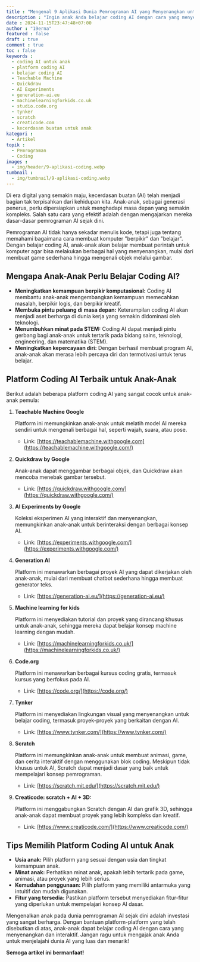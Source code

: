 ```yaml
---
title : "Mengenal 9 Aplikasi Dunia Pemrograman AI yang Menyenangkan untuk Anak"
description : "Ingin anak Anda belajar coding AI dengan cara yang menyenangkan? Artikel ini akan memandu Anda memilih platform coding AI terbaik untuk anak-anak, lengkap dengan penjelasan fitur dan link download. Ajak anak Anda menjelajahi dunia kecerdasan buatan sejak dini!"
date : 2024-11-15T23:47:48+07:00
author : "19erna"
featured : false
draft : true
comment : true
toc : false
keywords : 
  - coding AI untuk anak
  - platform coding AI
  - belajar coding AI
  - Teachable Machine
  - Quickdraw
  - AI Experiments
  - generation-ai.eu
  - machinelearningforkids.co.uk
  - studio.code.org
  - tynker
  - scratch
  - creaticode.com
  - kecerdasan buatan untuk anak
kategori : 
  - Artikel
topik :
  - Pemrograman
  - Coding
images : 
  - img/header/9-aplikasi-coding.webp
tumbnail : 
  - img/tumbnail/9-aplikasi-coding.webp
---
```


Di era digital yang semakin maju, kecerdasan buatan (AI) telah menjadi bagian tak terpisahkan dari kehidupan kita. Anak-anak, sebagai generasi penerus, perlu dipersiapkan untuk menghadapi masa depan yang semakin kompleks. Salah satu cara yang efektif adalah dengan mengajarkan mereka dasar-dasar pemrograman AI sejak dini.

Pemrograman AI tidak hanya sekadar menulis kode, tetapi juga tentang memahami bagaimana cara membuat komputer "berpikir" dan "belajar". Dengan belajar coding AI, anak-anak akan belajar membuat perintah untuk komputer agar bisa melakukan berbagai hal yang menyenangkan, mulai dari membuat game sederhana hingga mengenali objek melalui gambar.

## **Mengapa Anak-Anak Perlu Belajar Coding AI?**

* **Meningkatkan kemampuan berpikir komputasional:** Coding AI membantu anak-anak mengembangkan kemampuan memecahkan masalah, berpikir logis, dan berpikir kreatif.
* **Membuka pintu peluang di masa depan:** Keterampilan coding AI akan menjadi aset berharga di dunia kerja yang semakin didominasi oleh teknologi.
* **Menumbuhkan minat pada STEM:** Coding AI dapat menjadi pintu gerbang bagi anak-anak untuk tertarik pada bidang sains, teknologi, engineering, dan matematika (STEM).
* **Meningkatkan kepercayaan diri:** Dengan berhasil membuat program AI, anak-anak akan merasa lebih percaya diri dan termotivasi untuk terus belajar.

## **Platform Coding AI Terbaik untuk Anak-Anak**

Berikut adalah beberapa platform coding AI yang sangat cocok untuk anak-anak pemula:

1. **Teachable Machine Google** 
   
   Platform ini memungkinkan anak-anak untuk melatih model AI mereka sendiri untuk mengenali berbagai hal, seperti wajah, suara, atau pose. 
    * Link: [https://teachablemachine.withgoogle.com](https://teachablemachine.withgoogle.com/)
2. **Quickdraw by Google** 
   
   Anak-anak dapat menggambar berbagai objek, dan Quickdraw akan mencoba menebak gambar tersebut. 
    * Link: [https://quickdraw.withgoogle.com/](https://quickdraw.withgoogle.com/)
3. **AI Experiments by Google** 
   
   Koleksi eksperimen AI yang interaktif dan menyenangkan, memungkinkan anak-anak untuk berinteraksi dengan berbagai konsep AI. 
    * Link: [https://experiments.withgoogle.com/](https://experiments.withgoogle.com/)
4. **Generation AI** 
   
   Platform ini menawarkan berbagai proyek AI yang dapat dikerjakan oleh anak-anak, mulai dari membuat chatbot sederhana hingga membuat generator teks. 
    * Link: [https://generation-ai.eu/](https://generation-ai.eu/)
5. **Machine learning for kids** 
   
   Platform ini menyediakan tutorial dan proyek yang dirancang khusus untuk anak-anak, sehingga mereka dapat belajar konsep machine learning dengan mudah. 
    * Link: [https://machinelearningforkids.co.uk/](https://machinelearningforkids.co.uk/)
6. **Code.org** 
   
   Platform ini menawarkan berbagai kursus coding gratis, termasuk kursus yang berfokus pada AI. 
    * Link: [https://code.org/](https://code.org/)
7. **Tynker** 
   
   Platform ini menyediakan lingkungan visual yang menyenangkan untuk belajar coding, termasuk proyek-proyek yang berkaitan dengan AI. 
    * Link: [https://www.tynker.com/](https://www.tynker.com/)
8. **Scratch**
   
   Platform ini memungkinkan anak-anak untuk membuat animasi, game, dan cerita interaktif dengan menggunakan blok coding. Meskipun tidak khusus untuk AI, Scratch dapat menjadi dasar yang baik untuk mempelajari konsep pemrograman. 
    * Link: [https://scratch.mit.edu/](https://scratch.mit.edu/)
9.  **Creaticode: scratch + AI + 3D:** 
    
    Platform ini menggabungkan Scratch dengan AI dan grafik 3D, sehingga anak-anak dapat membuat proyek yang lebih kompleks dan kreatif. 
    * Link: [https://www.creaticode.com/](https://www.creaticode.com/)

## **Tips Memilih Platform Coding AI untuk Anak**

* **Usia anak:** Pilih platform yang sesuai dengan usia dan tingkat kemampuan anak.
* **Minat anak:** Perhatikan minat anak, apakah lebih tertarik pada game, animasi, atau proyek yang lebih serius.
* **Kemudahan penggunaan:** Pilih platform yang memiliki antarmuka yang intuitif dan mudah digunakan.
* **Fitur yang tersedia:** Pastikan platform tersebut menyediakan fitur-fitur yang diperlukan untuk mempelajari konsep AI dasar.

Mengenalkan anak pada dunia pemrograman AI sejak dini adalah investasi yang sangat berharga. Dengan bantuan platform-platform yang telah disebutkan di atas, anak-anak dapat belajar coding AI dengan cara yang menyenangkan dan interaktif. Jangan ragu untuk mengajak anak Anda untuk menjelajahi dunia AI yang luas dan menarik!

**Semoga artikel ini bermanfaat!** 

